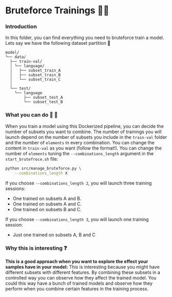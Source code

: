 # Bruteforce Trainings :muscle::hammer:

### Introduction
In this folder, you can find everything you need to bruteforce train a model. Lets say we have the following dataset partition :open_file_folder:

```
model/
└── data/
  ├── train-val/
  │ └── language/
  │   ├── subset_train_A
  │   ├── subset_train_B
  │   └── subset_train_C
  │
  └── test/
    └── language
        ├── subset_test_A
        └── subset_test_B
```
### What you can do :eyes: :eyes:
When you train a model using this Dockerized pipeline, you can decide the number of subsets you want to combine. The number of trainings you will launch depend on the number of subsets you include in the `train-val` folder and the number of `elements` in every combination. You can change the content in `train-val` as you want (follow the format!). You can change the number of `elements` tuning the `--combinations_length` argument in the `start_brutefroce.sh` file:

```bash
python src/manage_bruteforce.py \
    --combinations_length X
```

If you choose `--combinations_length 2`, you will launch three training sessions:
+ One trained on subsets A and B.
+ One trained on subsets A and C.
+ One trained on subsets B and C.

If you choose `--combinations_length 3`, you will launch one training session:
+ Just one trained on subsets A, B and C


### Why this is interesting :question:

**This is a good approach when you want to explore the effect your samples have in your model:** This is interesting because you might have different subsets with different features. By combining these subsets in a controlled way you can observe how they affect the trained model. You could this way have a bunch of trained models and observe how they perform when you combine certain features in the training process.